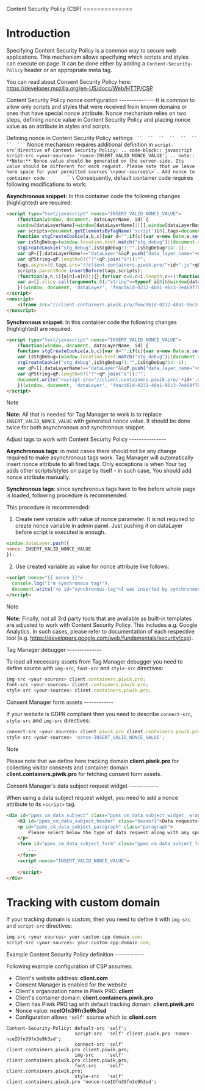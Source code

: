 Content Security Policy (CSP) ==============

# Introduction

Specifying Content Security Policy is a common way to secure web
applications. This mechanism allows specifying which scripts and styles
can execute on page. It can be done either by adding a
`Content-Security-Policy` header or an appropriate meta tag.

You can read about Consent Security Policy here:
<https://developer.mozilla.org/en-US/docs/Web/HTTP/CSP>

Content Security Policy nonce configuration ---------------It is common
to allow only scripts and styles that were received from known domains
or ones that have special nonce attribute. Nonce mechanism relies on two
steps, defining nonce value in Content Security Policy and placing nonce
value as an attribute in styles and scripts.

Defining nonce in Content Security Policy settings
`  ``  ``  ``  ``  ``  ``  ``  ``` ` Nonce mechanism requires additional
definition in ``script-src`directive of Content Security Policy: ..
code-block:: javascript script-src <your-sources>
'nonce-INSERT_VALID_NONCE_VALUE'; .. note:: **Note:** Nonce value should
be generated on the server-side. Its value should be different for each
request. Please note that we leave here space for your permitted
sources`\<your-sources\>`. Add nonce to container
code``  ``  ``  ``  ``  ``  ``  ``  `\` Consequently, default container
code requires following modifications to work:

**Asynchronous snippet:** In this container code the following changes
(highlighted) are required:

``` html
<script type="text/javascript" nonce="INSERT_VALID_NONCE_VALUE">
    (function(window, document, dataLayerName, id) {
    window[dataLayerName]=window[dataLayerName]||[],window[dataLayerName].push({start:(new Date).getTime(),event:"stg.start"});
    var scripts=document.getElementsByTagName('script')[0],tags=document.createElement('script');
    function stgCreateCookie(a,b,c){var d="";if(c){var e=new Date;e.setTime(e.getTime()+24*c*60*60*1e3),d=";expires="+e.toUTCString()}document.cookie=a+"="+b+d+"; path=/"}
    var isStgDebug=(window.location.href.match("stg_debug")||document.cookie.match("stg_debug"))&&!window.location.href.match("stg_disable_debug");
    stgCreateCookie("stg_debug",isStgDebug?1:"",isStgDebug?14:-1);
    var qP=[];dataLayerName!=="dataLayer"&&qP.push("data_layer_name="+dataLayerName),isStgDebug&&qP.push("stg_debug");
    var qPString=qP.length>0?("?"+qP.join("&")):"";
    tags.async=!0,tags.src="//client.containers.piwik.pro/"+id+".js"+qPString,
    scripts.parentNode.insertBefore(tags,scripts);
    !function(a,n,i){a[n]=a[n]||{};for(var c=0;c<i.length;c++)!function(i){a[n][i]=a[n][i]||{},a[n][i].api=a[n][i].api||function(){
    var a=[].slice.call(arguments,0);"string"==typeof a[0]&&window[dataLayerName].push({event:n+"."+i+":"+a[0],parameters:[].slice.call(arguments,1)})}}(i[c])}(window,"ppms",["tm","cm"]);
    })(window, document, 'dataLayer', 'feacd61d-0232-40a1-96c3-7e469f7bfa7f');
</script>
<noscript>
    <iframe src="//client.containers.piwik.pro/feacd61d-0232-40a1-96c3-7e469f7bfa7f/noscript.html" height="0" width="0" style="display:none;visibility:hidden"></iframe>
</noscript>
```

**Synchronous snippet:** In this container code the following changes
(highlighted) are required:

``` html
<script type="text/javascript" nonce="INSERT_VALID_NONCE_VALUE">
    (function(window, document, dataLayerName, id) {
    function stgCreateCookie(a,b,c){var d="";if(c){var e=new Date;e.setTime(e.getTime()+24*c*60*60*1e3),d=";expires="+e.toUTCString()}document.cookie=a+"="+b+d+"; path=/"}
    var isStgDebug=(window.location.href.match("stg_debug")||document.cookie.match("stg_debug"))&&!window.location.href.match("stg_disable_debug");
    stgCreateCookie("stg_debug",isStgDebug?1:"",isStgDebug?14:-1);
    var qP=[];dataLayerName!=="dataLayer"&&qP.push("data_layer_name="+dataLayerName),isStgDebug&&qP.push("stg_debug");
    var qPString=qP.length>0?("?"+qP.join("&")):"";
    document.write('<script src="//client.containers.piwik.pro/'+id+'.sync.js' + qPString + '" nonce="INSERT_VALID_NONCE_VALUE"></' + 'script>');
    })(window, document, 'dataLayer', 'feacd61d-0232-40a1-96c3-7e469f7bfa7f');
</script>
```

<div class="note">

<div class="title">

Note

</div>

**Note:** All that is needed for Tag Manager to work is to replace
`INSERT_VALID_NONCE_VALUE` with generated nonce value. It should be done
twice for both asynchronous and synchronous snippet.

</div>

Adjust tags to work with Content Security Policy ---------------

**Asynchronous tags**: in most cases there should not be any change
required to make asynchronous tags work. Tag Manager will automatically
insert nonce attribute to all fired tags. Only exceptions is when Your
tag adds other scripts/styles on page by itself - in such case, You
should add nonce attribute manually.

**Synchronous tags**: since synchronous tags have to fire before whole
page is loaded, following procedure is recommended.

This procedure is recommended:

1.  Create new variable with value of nonce parameter. It is not
    required to create nonce variable in admin panel. Just pushing it on
    dataLayer before script is executed is enough.

<!-- end list -->

``` javascript
window.dataLayer.push({
nonce: INSERT_VALID_NONCE_VALUE
});
```

2.  Use created variable as value for nonce attribute like follows:

<!-- end list -->

``` html
<script nonce="{{ nonce }}">
  console.log("I'm synchronous tag!");
  document.write('<p id="synchronous-tag">I was inserted by synchronous tag</p>');
</script>
```

<div class="note">

<div class="title">

Note

</div>

**Note:** Finally, not all 3rd party tools that are available as
built-in templates are adjusted to work with Content Security Policy.
This includes e.g. Google Analytics. In such cases, please refer to
documentation of each respective tool (e.g.
<https://developers.google.com/web/fundamentals/security/csp>).

</div>

Tag Manager debugger --------------

To load all necessary assets from Tag Manager debugger you need to
define source with `img-src`, `font-src` and `style-src` directives:

``` javascript
img-src <your-sources> client.containers.piwik.pro;
font-src <your-sources> client.containers.piwik.pro;
style-src <your-sources> client.containers.piwik.pro;
```

Consent Manager form assets ------------

If your website is GDPR compliant then you need to describe
`connect-src`, `style-src` and `img-src` directives:

``` javascript
connect-src <your-sources> client.piwik.pro client.containers.piwik.pro;
style-src <your-sources> 'nonce-INSERT_VALID_NONCE_VALUE';
```

<div class="note">

<div class="title">

Note

</div>

Please note that we define here tracking domain **client.piwik.pro** for
collecting visitor consents and container domain
**client.containers.piwik.pro** for fetching consent form assets.

</div>

Consent Manager's data subject request widget ------------

When using a data subject request widget, you need to add a nonce
attribute to its `<script>` tag.

``` html
<div id="ppms_cm_data_subject" class="ppms_cm_data_subject_widget__wrapper" data-editor-centralize="true" data-main-container="true" data-root="true">
    <h3 id="ppms_cm_data_subject_header" class="header3">Data requests</h3>
    <p id="ppms_cm_data_subject_paragraph" class="paragraph">
        Please select below the type of data request along with any special requests in the body of the message. (...)
    </p>
    <form id="ppms_cm_data_subject_form" class="ppms_cm_data_subject_form" data-disable-select="true">
        ...
    </form>
    <script nonce="INSERT_VALID_NONCE_VALUE">
        ...
    </script>
</div>
```

# Tracking with custom domain

If your tracking domain is custom, then you need to define it with
`img-src` and `script-src` directives:

``` javascript
img-src <your-sources> your-custom-cpp-domain.com;
script-src <your-sources> your-custom-cpp-domain.com;
```

Example Content Security Policy definition ------------

Following example configuration of CSP assumes:

  - Client's website address: **client.com**
  - Consent Manager is enabled for the website
  - Client's organization name in Piwik PRO: **client**
  - Client's container domain: **client.containers.piwik.pro**
  - Client has Piwik PRO tag with default tracking domain:
    **client.piwik.pro**
  - Nonce value: **nceIOfn39fn3e9h3sd**
  - Configuration allows `'self'` source which is: **client.com**

<!-- end list -->

``` text
Content-Security-Policy: default-src 'self';
                         script-src  'self' client.piwik.pro 'nonce-nceIOfn39fn3e9h3sd';
                         connect-src 'self' client.containers.piwik.pro client.piwik.pro;
                         img-src     'self' client.containers.piwik.pro client.piwik.pro;
                         font-src    'self' client.containers.piwik.pro;
                         style-src   'self' client.containers.piwik.pro 'nonce-nceIOfn39fn3e9h3sd';
```
